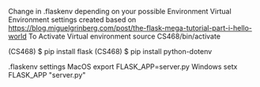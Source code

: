 Change in .flaskenv depending on your possible Environment
Virtual Environment settings created based on 
https://blog.miguelgrinberg.com/post/the-flask-mega-tutorial-part-i-hello-world
To Activate Virtual environment
source CS468/bin/activate

(CS468) $ pip install flask
(CS468) $ pip install python-dotenv







.flaskenv settings
MacOS
export FLASK_APP=server.py
Windows
setx FLASK_APP "server.py"